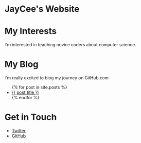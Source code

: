 # JayCee's Website

# My Interests
I'm interested in teaching novice coders about computer science.

# My Blog
I'm really excited to blog my journey on GitHub.com.
<ul>
  {% for post in site.posts %}
    <li>
      <a href="{{ post.url }}">{{ post.title }}</a>
    </li>
    {% endfor %}
  </ul>

# Get in Touch
<ul>
<li><a href="https://twitter.com/{{site.jaccee}}">Twitter</a></li>
<li><a href="https://github.com/{{site.jaccee20}}">GitHub</a></li>
</ul>
